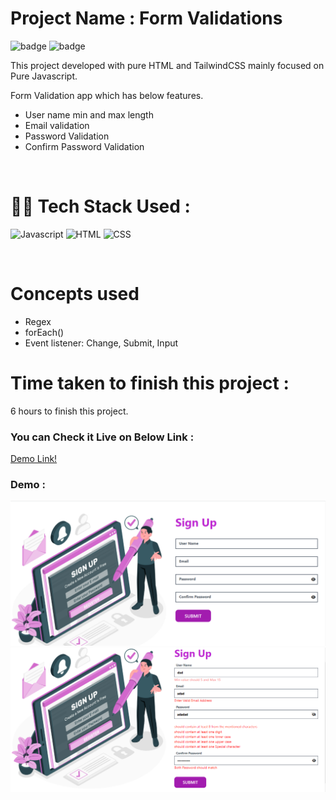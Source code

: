 # Project Name : **Form Validations** 
![badge](https://img.shields.io/badge/iNeuron-LCO-green) ![badge](https://img.shields.io/badge/Hitesh--Choudhary-Full%20Stack%20Javascript%20Course-orange)

This project developed with pure HTML and TailwindCSS mainly focused on Pure Javascript. <br/>

Form Validation app which has below features.
- User name min and max length
- Email validation
- Password Validation
- Confirm Password Validation

<br/>


# 👩‍💻 Tech Stack Used :

![Javascript](https://img.shields.io/badge/JavaScript-F7DF1E?style=for-the-badge&logo=javascript&logoColor=black) ![HTML](https://img.shields.io/badge/HTML5-E34F26?style=for-the-badge&logo=html5&logoColor=white) ![CSS](https://img.shields.io/badge/CSS-239120?&style=for-the-badge&logo=css3&logoColor=white) 

<br/>

# Concepts used 
- Regex
- forEach()
- Event listener: Change, Submit, Input



# Time taken to finish this project :

6 hours to finish this project.

### You can Check it Live on Below Link :

[Demo Link!](https://signup-form-validations.netlify.app/)

### Demo :

![App Image](https://github.com/anitha-nagadasarink/form-validations/blob/Javascript-apps/images/demo.PNG)
![App Image with Error](https://github.com/anitha-nagadasarink/form-validations/blob/Javascript-apps/images/demo-error.PNG)



